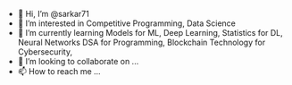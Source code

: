 - 👋 Hi, I’m @sarkar71
- 👀 I’m interested in Competitive Programming, Data Science
- 🌱 I’m currently learning Models for ML, Deep Learning, Statistics for DL, Neural Networks DSA for Programming, Blockchain Technology for Cybersecurity,
- 💞️ I’m looking to collaborate on ...
- 📫 How to reach me ...

<!---
sarkar71/sarkar71 is a ✨ special ✨ repository because its `README.md` (this file) appears on your GitHub profile.
You can click the Preview link to take a look at your changes.
--->
